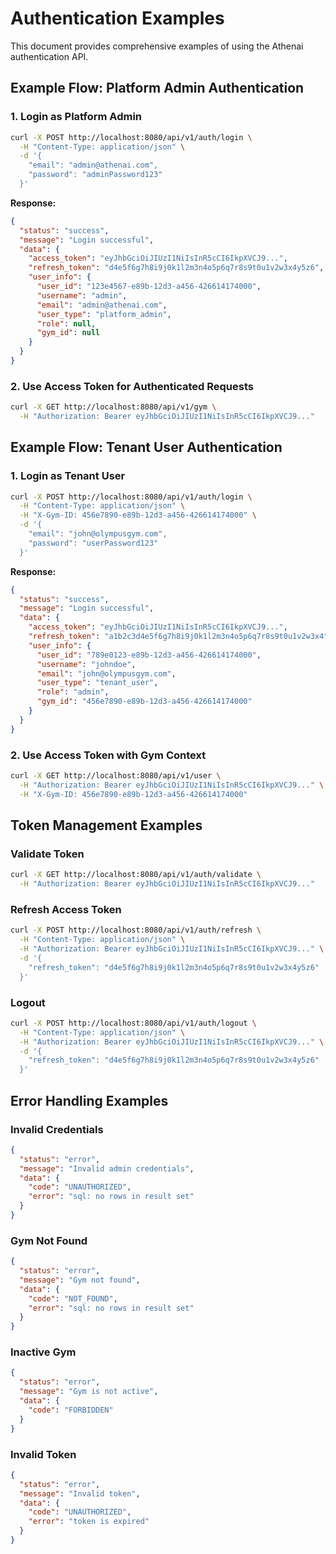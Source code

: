 # Authentication Examples

This document provides comprehensive examples of using the Athenai authentication API.

## Example Flow: Platform Admin Authentication

### 1. Login as Platform Admin
```bash
curl -X POST http://localhost:8080/api/v1/auth/login \
  -H "Content-Type: application/json" \
  -d '{
    "email": "admin@athenai.com",
    "password": "adminPassword123"
  }'
```

**Response:**
```json
{
  "status": "success",
  "message": "Login successful",
  "data": {
    "access_token": "eyJhbGciOiJIUzI1NiIsInR5cCI6IkpXVCJ9...",
    "refresh_token": "d4e5f6g7h8i9j0k1l2m3n4o5p6q7r8s9t0u1v2w3x4y5z6",
    "user_info": {
      "user_id": "123e4567-e89b-12d3-a456-426614174000",
      "username": "admin",
      "email": "admin@athenai.com",
      "user_type": "platform_admin",
      "role": null,
      "gym_id": null
    }
  }
}
```

### 2. Use Access Token for Authenticated Requests
```bash
curl -X GET http://localhost:8080/api/v1/gym \
  -H "Authorization: Bearer eyJhbGciOiJIUzI1NiIsInR5cCI6IkpXVCJ9..."
```

## Example Flow: Tenant User Authentication

### 1. Login as Tenant User
```bash
curl -X POST http://localhost:8080/api/v1/auth/login \
  -H "Content-Type: application/json" \
  -H "X-Gym-ID: 456e7890-e89b-12d3-a456-426614174000" \
  -d '{
    "email": "john@olympusgym.com",
    "password": "userPassword123"
  }'
```

**Response:**
```json
{
  "status": "success",
  "message": "Login successful",
  "data": {
    "access_token": "eyJhbGciOiJIUzI1NiIsInR5cCI6IkpXVCJ9...",
    "refresh_token": "a1b2c3d4e5f6g7h8i9j0k1l2m3n4o5p6q7r8s9t0u1v2w3x4",
    "user_info": {
      "user_id": "789e0123-e89b-12d3-a456-426614174000",
      "username": "johndoe",
      "email": "john@olympusgym.com",
      "user_type": "tenant_user",
      "role": "admin",
      "gym_id": "456e7890-e89b-12d3-a456-426614174000"
    }
  }
}
```

### 2. Use Access Token with Gym Context
```bash
curl -X GET http://localhost:8080/api/v1/user \
  -H "Authorization: Bearer eyJhbGciOiJIUzI1NiIsInR5cCI6IkpXVCJ9..." \
  -H "X-Gym-ID: 456e7890-e89b-12d3-a456-426614174000"
```

## Token Management Examples

### Validate Token
```bash
curl -X GET http://localhost:8080/api/v1/auth/validate \
  -H "Authorization: Bearer eyJhbGciOiJIUzI1NiIsInR5cCI6IkpXVCJ9..."
```

### Refresh Access Token
```bash
curl -X POST http://localhost:8080/api/v1/auth/refresh \
  -H "Content-Type: application/json" \
  -H "Authorization: Bearer eyJhbGciOiJIUzI1NiIsInR5cCI6IkpXVCJ9..." \
  -d '{
    "refresh_token": "d4e5f6g7h8i9j0k1l2m3n4o5p6q7r8s9t0u1v2w3x4y5z6"
  }'
```

### Logout
```bash
curl -X POST http://localhost:8080/api/v1/auth/logout \
  -H "Content-Type: application/json" \
  -H "Authorization: Bearer eyJhbGciOiJIUzI1NiIsInR5cCI6IkpXVCJ9..." \
  -d '{
    "refresh_token": "d4e5f6g7h8i9j0k1l2m3n4o5p6q7r8s9t0u1v2w3x4y5z6"
  }'
```

## Error Handling Examples

### Invalid Credentials
```json
{
  "status": "error",
  "message": "Invalid admin credentials",
  "data": {
    "code": "UNAUTHORIZED",
    "error": "sql: no rows in result set"
  }
}
```

### Gym Not Found
```json
{
  "status": "error",
  "message": "Gym not found",
  "data": {
    "code": "NOT_FOUND",
    "error": "sql: no rows in result set"
  }
}
```

### Inactive Gym
```json
{
  "status": "error",
  "message": "Gym is not active",
  "data": {
    "code": "FORBIDDEN"
  }
}
```

### Invalid Token
```json
{
  "status": "error",
  "message": "Invalid token",
  "data": {
    "code": "UNAUTHORIZED",
    "error": "token is expired"
  }
}
```
